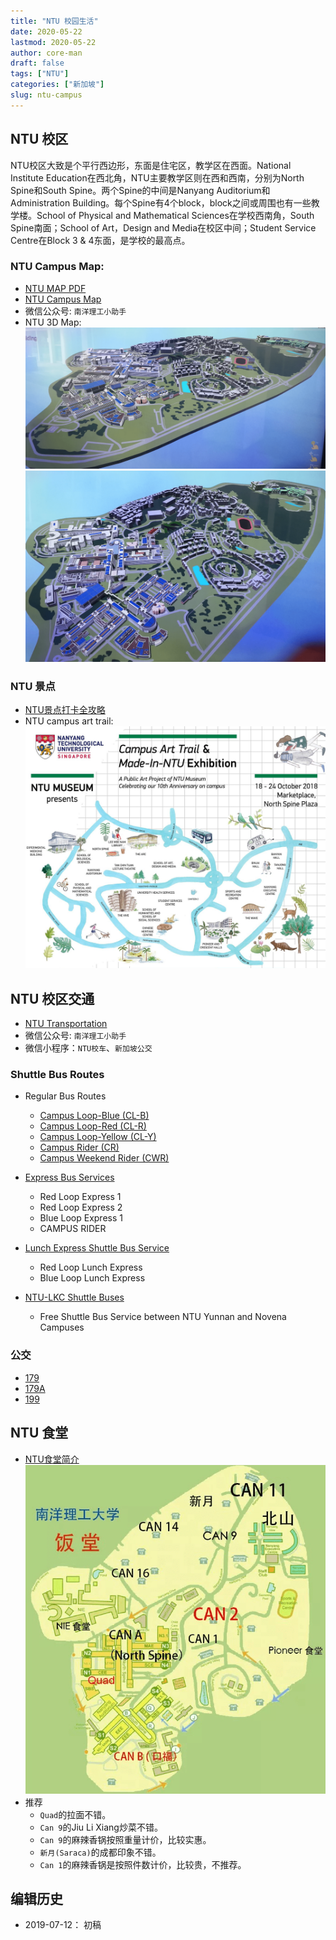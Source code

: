 ```yaml
---
title: "NTU 校园生活"
date: 2020-05-22
lastmod: 2020-05-22
author: core-man
draft: false
tags: ["NTU"]
categories: ["新加坡"]
slug: ntu-campus
---
```



## NTU 校区

NTU校区大致是个平行西边形，东面是住宅区，教学区在西面。National Institute Education在西北角，NTU主要教学区则在西和西南，分别为North Spine和South Spine。两个Spine的中间是Nanyang Auditorium和Administration Building。每个Spine有4个block，block之间或周围也有一些教学楼。School of Physical and Mathematical Sciences在学校西南角，South Spine南面；School of Art，Design and Media在校区中间；Student Service Centre在Block 3 & 4东面，是学校的最高点。


### NTU Campus Map:

- [NTU MAP PDF](http://www.ntu.edu.sg/odfm/usefulinfo/general/campusmap/Documents/NTUMap.pdf)
- [NTU Campus Map](http://maps.ntu.edu.sg/maps)
- 微信公众号: `南洋理工小助手`
- NTU 3D Map:
    ![NTU campus 3D 2](NTU-campus-3D-2.png)
    ![NTU campus 3D 1](NTU-campus-3D-1.png)


### NTU 景点

- [NTU景点打卡全攻略](https://mp.weixin.qq.com/s/NDtH9Lbm-02fD650CGbhaQ)
- NTU campus art trail:
    ![NTU campus art trail](NTU-campus-art-trail.jpg)


## NTU 校区交通

- [NTU Transportation](http://www.ntu.edu.sg/has/Transportation/Pages/GettingAroundNTU.aspx)
- 微信公众号: `南洋理工小助手`
- 微信小程序：`NTU校车`、`新加坡公交`

### Shuttle Bus Routes

- Regular Bus Routes
    - [Campus Loop-Blue (CL-B)](http://www.ntu.edu.sg/has/Transportation/Pages/CL-B.aspx)
    - [Campus Loop-Red (CL-R)](http://www.ntu.edu.sg/has/Transportation/Pages/CL-R.aspx)
    - [Campus Loop-Yellow (CL-Y)](http://www.ntu.edu.sg/has/Transportation/Pages/CL-Y.aspx)
    - [Campus Rider (CR)](http://www.ntu.edu.sg/has/Transportation/Pages/CR.aspx)
    - [Campus Weekend Rider (CWR)](http://www.ntu.edu.sg/has/Transportation/Pages/CWR.aspx)

- [Express Bus Services](http://www.ntu.edu.sg/has/Transportation/Pages/GettingAroundNTU.aspx)
    - Red Loop Express 1
    - Red Loop Express 2
    - Blue Loop Express 1
    - CAMPUS RIDER

- [Lunch Express Shuttle Bus Service](http://www.ntu.edu.sg/has/Transportation/Pages/Lunch-Express-Shuttle.aspx)
    - Red Loop Lunch Express
    - Blue Loop Lunch Express

- [NTU-LKC Shuttle Buses](http://www.ntu.edu.sg/has/Transportation/Pages/NTU-LKC-ShuttleBuses.aspx)
    - Free Shuttle Bus Service between NTU Yunnan and Novena Campuses


### 公交

- [179](https://busrouter.sg/#/services/179)
- [179A](https://busrouter.sg/#/services/179A)
- [199](https://busrouter.sg/#/services/199)


## NTU 食堂

- [NTU食堂简介](https://mp.weixin.qq.com/s/euMQlN9zJfBCE1CHLs2S0g)
    ![NUT canteen](NTU-canteens.png)
- 推荐
    - `Quad`的拉面不错。
    - `Can 9`的Jiu Li Xiang炒菜不错。
    - `Can 9`的麻辣香锅按照重量计价，比较实惠。
    - `新月(Saraca)`的成都印象不错。
    - `Can 1`的麻辣香锅是按照件数计价，比较贵，不推荐。



## 编辑历史

- 2019-07-12： 初稿

